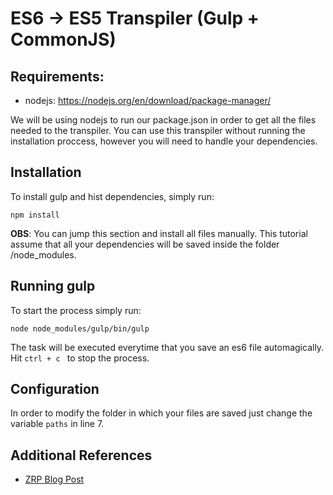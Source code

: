 # ES6 -> ES5 Transpiler (Gulp + CommonJS)

## Requirements:
  - nodejs: https://nodejs.org/en/download/package-manager/

We will be using nodejs to run our package.json in order to get all the files needed to the transpiler.
You can use this transpiler without running the installation proccess, however you will need to handle your dependencies.


## Installation

To install gulp and hist dependencies, simply run:

```npm install```

**OBS**: You can jump this section and install all files manually. This tutorial assume that all your dependencies will be saved inside the folder /node_modules.

## Running gulp

To start the process simply run:

``` node node_modules/gulp/bin/gulp ```

The task will be executed everytime that you save an es6 file automagically.
Hit ```ctrl + c ``` to stop the process.

## Configuration

In order to modify the folder in which your files are saved just change the variable ```paths``` in line 7.

## Additional References

- [ZRP Blog Post]("http://labs.zrp.com.br/2016/03/28/transpilando-ecma-6-para-ecma-5/")
